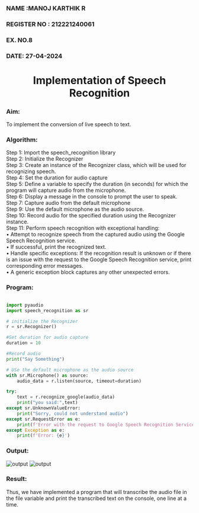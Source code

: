  <H3>NAME :MANOJ KARTHIK R</H3>
<H3>REGISTER NO : 212221240061</H3>
<H3>EX. NO.8</H3>
<H3>DATE: 27-04-2024</H3>
<H1 ALIGN =CENTER>Implementation of Speech Recognition</H1>
<H3>Aim:</H3> 
 To implement the conversion of live speech to text.<BR>
<h3>Algorithm:</h3>
Step 1: Import the speech_recognition library<Br>
Step 2: Initialize the Recognizer<Br>
Step 3: Create an instance of the Recognizer class, which will be used for recognizing speech.<Br>
Step 4: Set the duration for audio capture<Br>
Step 5: Define a variable to specify the duration (in seconds) for which the program will capture audio from the microphone.<Br>
Step 6: Display a message in the console to prompt the user to speak.<Br>
Step 7: Capture audio from the default microphone<Br>
Step 9: Use the default microphone as the audio source.<Br>
Step 10: Record audio for the specified duration using the Recognizer instance.<Br>
Step 11: Perform speech recognition with exceptional handling:<Br>
•	Attempt to recognize speech from the captured audio using the Google Speech Recognition service.<Br>
•	If successful, print the recognized text.<Br>
•	Handle specific exceptions: If the recognition result is unknown or if there is an issue with the request to the Google Speech Recognition service, print corresponding error messages.<Br>
•	A generic exception block captures any other unexpected errors.<Br>
<H3>Program:</H3>

~~~py

import pyaudio
import speech_recognition as sr

# initialize the Recognizer
r = sr.Recognizer()

#Set duration for audio capture
duration = 10

#Record audio
print("Say Something")

# USe the default microphone as the audio source
with sr.Microphone() as source:
    audio_data = r.listen(source, timeout=duration)

try:
    text = r.recognize_google(audio_data)
    print("you said:",text)
except sr.UnknownValueError:
    print("Sorry, could not understand audio")
except sr.RequestError as e:
    print(f'Error with the request to Google Speech Recognition Service: {e}')
except Exception as e:
    print(f'Error: {e}')
~~~
<H3> Output:</H3>

![output](AAIOP-1.png)
![output](AAIOP-02.png)

<H3> Result:</H3>

Thus, we have implemented a program that will transcribe the audio file in the file variable and print the transcribed text on the console, one line at a time.
